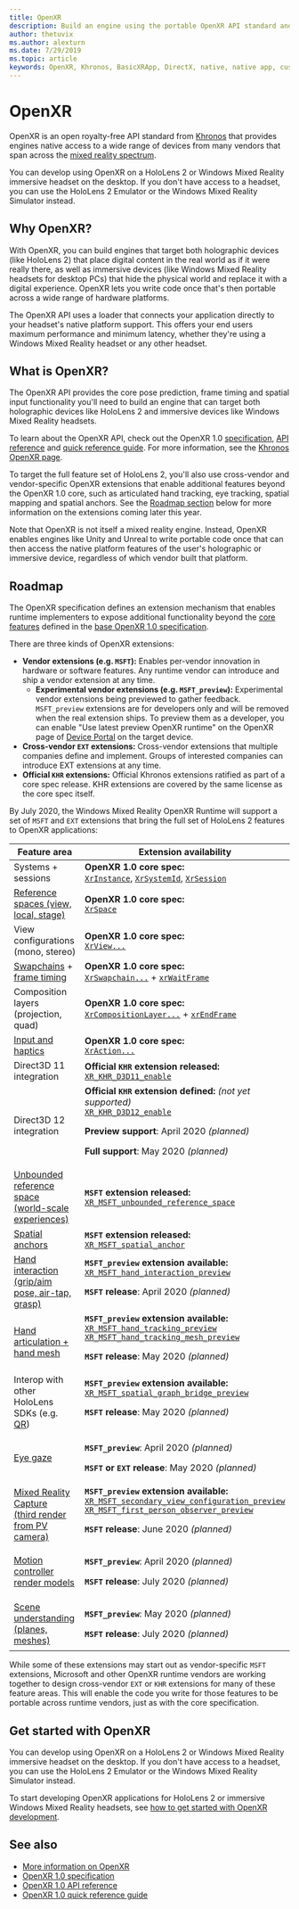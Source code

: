 ```yaml
---
title: OpenXR
description: Build an engine using the portable OpenXR API standard and deploy it to Windows Mixed Reality and HoloLens 2 headsets.
author: thetuvix
ms.author: alexturn
ms.date: 7/29/2019
ms.topic: article
keywords: OpenXR, Khronos, BasicXRApp, DirectX, native, native app, custom engine, middleware
---
```




# OpenXR

OpenXR is an open royalty-free API standard from <a href="https://www.khronos.org/" target="_blank">Khronos</a> that provides engines native access to a wide range of devices from many vendors that span across the [mixed reality spectrum](mixed-reality.md).

You can develop using OpenXR on a HoloLens 2 or Windows Mixed Reality immersive headset on the desktop.  If you don't have access to a headset, you can use the HoloLens 2 Emulator or the Windows Mixed Reality Simulator instead.

## Why OpenXR?

With OpenXR, you can build engines that target both holographic devices (like HoloLens 2) that place digital content in the real world as if it were really there, as well as immersive devices (like Windows Mixed Reality headsets for desktop PCs) that hide the physical world and replace it with a digital experience.  OpenXR lets you write code once that's then portable across a wide range of hardware platforms.

The OpenXR API uses a loader that connects your application directly to your headset's native platform support.  This offers your end users maximum performance and minimum latency, whether they're using a Windows Mixed Reality headset or any other headset.

## What is OpenXR?

The OpenXR API provides the core pose prediction, frame timing and spatial input functionality you'll need to build an engine that can target both holographic devices like HoloLens 2 and immersive devices like Windows Mixed Reality headsets.

To learn about the OpenXR API, check out the OpenXR 1.0 <a href="https://www.khronos.org/registry/OpenXR/specs/1.0/html/xrspec.html" target="_blank">specification</a>, <a href="https://www.khronos.org/registry/OpenXR/specs/1.0/man/html/openxr.html" target="_blank">API reference</a> and <a href="https://www.khronos.org/files/openxr-10-reference-guide.pdf" target="_blank">quick reference guide</a>.  For more information, see the <a href="https://www.khronos.org/openxr/" target="_blank">Khronos OpenXR page</a>.

To target the full feature set of HoloLens 2, you'll also use cross-vendor and vendor-specific OpenXR extensions that enable additional features beyond the OpenXR 1.0 core, such as articulated hand tracking, eye tracking, spatial mapping and spatial anchors.  See the [Roadmap section](#roadmap) below for more information on the extensions coming later this year.

Note that OpenXR is not itself a mixed reality engine.  Instead, OpenXR enables engines like Unity and Unreal to write portable code once that can then access the native platform features of the user's holographic or immersive device, regardless of which vendor built that platform.

## Roadmap

The OpenXR specification defines an extension mechanism that enables runtime implementers to expose additional functionality beyond the [core features](#what-is-openxr) defined in the <a href="https://www.khronos.org/registry/OpenXR/specs/1.0/html/xrspec.html" target="_blank">base OpenXR 1.0 specification</a>.

There are three kinds of OpenXR extensions:
* **Vendor extensions (e.g. `MSFT`):** Enables per-vendor innovation in hardware or software features.  Any runtime vendor can introduce and ship a vendor extension at any time.
  * **Experimental vendor extensions (e.g. `MSFT_preview`):** Experimental vendor extensions being previewed to gather feedback.  `MSFT_preview` extensions are for developers only and will be removed when the real extension ships.  To preview them as a developer, you can enable "Use latest preview OpenXR runtime" on the OpenXR page of [Device Portal](using-the-windows-device-portal.md) on the target device.
* **Cross-vendor `EXT` extensions:** Cross-vendor extensions that multiple companies define and implement.  Groups of interested companies can introduce EXT extensions at any time.
* **Official `KHR` extensions:** Official Khronos extensions ratified as part of a core spec release.  KHR extensions are covered by the same license as the core spec itself.

By July 2020, the Windows Mixed Reality OpenXR Runtime will support a set of `MSFT` and `EXT` extensions that bring the full set of HoloLens 2 features to OpenXR applications:

| Feature area | Extension availability |
|--------------|------------------------|
| Systems + sessions | **OpenXR 1.0 core spec:**<br /><a href="https://www.khronos.org/registry/OpenXR/specs/1.0/html/xrspec.html#instance" target="_blank">`XrInstance`</a>, <a href="https://www.khronos.org/registry/OpenXR/specs/1.0/html/xrspec.html#system" target="_blank">`XrSystemId`</a>, <a href="https://www.khronos.org/registry/OpenXR/specs/1.0/html/xrspec.html#session" target="_blank">`XrSession`</a> |
| [Reference spaces (view, local, stage)](coordinate-systems.md) | **OpenXR 1.0 core spec:**<br /><a href="https://www.khronos.org/registry/OpenXR/specs/1.0/html/xrspec.html#spaces" target="_blank">`XrSpace`</a> |
| View configurations (mono, stereo) | **OpenXR 1.0 core spec:**<br /><a href="https://www.khronos.org/registry/OpenXR/specs/1.0/html/xrspec.html#view_configurations" target="_blank">`XrView...`</a> |
| [Swapchains](rendering.md) + [frame timing](understanding-performance-for-mixed-reality.md) | **OpenXR 1.0 core spec:**<br /><a href="https://www.khronos.org/registry/OpenXR/specs/1.0/html/xrspec.html#rendering" target="_blank">`XrSwapchain...`</a> + <a href="https://www.khronos.org/registry/OpenXR/specs/1.0/html/xrspec.html#frame-synchronization" target="_blank">`xrWaitFrame`</a> |
| Composition layers<br />(projection, quad) | **OpenXR 1.0 core spec:**<br /><a href="https://www.khronos.org/registry/OpenXR/specs/1.0/html/xrspec.html#compositing" target="_blank">`XrCompositionLayer...`</a> + <a href="https://www.khronos.org/registry/OpenXR/specs/1.0/html/xrspec.html#frame-submission" target="_blank">`xrEndFrame`</a> |
| [Input and haptics](interaction-fundamentals.md) | **OpenXR 1.0 core spec:**<br /><a href="https://www.khronos.org/registry/OpenXR/specs/1.0/html/xrspec.html#input" target="_blank">`XrAction...`</a> |
| Direct3D 11 integration | **Official `KHR` extension released:**<br /><code><a href="https://www.khronos.org/registry/OpenXR/specs/1.0/html/xrspec.html#XR_KHR_D3D11_enable" target="_blank">XR_KHR_D3D11_enable</a></code><br /> |
| Direct3D 12 integration | **Official `KHR` extension defined:** *(not yet supported)*<br /><code><a href="https://www.khronos.org/registry/OpenXR/specs/1.0/html/xrspec.html#XR_KHR_D3D12_enable" target="_blank">XR_KHR_D3D12_enable</a></code><br /><p>**Preview support**: April 2020 *(planned)*</p><p>**Full support**: May 2020 *(planned)*</p> |
| [Unbounded reference space<br />(world-scale experiences)](coordinate-systems.md#building-a-world-scale-experience) | **`MSFT` extension released:**<br /><code><a href="https://www.khronos.org/registry/OpenXR/specs/1.0/html/xrspec.html#XR_MSFT_unbounded_reference_space" target="_blank">XR_MSFT_unbounded_reference_space</a></code> |
| [Spatial anchors](spatial-anchors.md) | **`MSFT` extension released:**<br /><code><a href="https://www.khronos.org/registry/OpenXR/specs/1.0/html/xrspec.html#XR_MSFT_spatial_anchor">XR_MSFT_spatial_anchor</a></code> |
| [Hand interaction<br />(grip/aim pose, air-tap, grasp)](hands-and-tools.md) | **`MSFT_preview` extension available:**<br /><code><a href="https://microsoft.github.io/OpenXR-MixedReality/openxr_preview/specs/openxr.html#XR_MSFT_hand_interaction_preview">XR_MSFT_hand_interaction_preview</a></code><p>**`MSFT` release**: April 2020 *(planned)*</p> |
| [Hand articulation + hand mesh](hands-and-tools.md) | **`MSFT_preview` extension available:**<br /><code><a href="https://microsoft.github.io/OpenXR-MixedReality/openxr_preview/specs/openxr.html#XR_MSFT_hand_tracking_preview">XR_MSFT_hand_tracking_preview</a></code><br /><code><a href="https://microsoft.github.io/OpenXR-MixedReality/openxr_preview/specs/openxr.html#XR_MSFT_hand_tracking_mesh_preview">XR_MSFT_hand_tracking_mesh_preview</a></code><p>**`MSFT` release**: May 2020 *(planned)*</p> |
| Interop with other HoloLens SDKs (e.g. [QR](qr-code-tracking.md)) | **`MSFT_preview` extension available:**<br /><code><a href="https://microsoft.github.io/OpenXR-MixedReality/openxr_preview/specs/openxr.html#XR_MSFT_spatial_graph_bridge_preview">XR_MSFT_spatial_graph_bridge_preview</a></code><p>**`MSFT` release**: May 2020 *(planned)*</p> |
| [Eye gaze](eye-tracking.md) | <p>**`MSFT_preview`**: April 2020 *(planned)*</p><p>**`MSFT` or `EXT` release**: May 2020 *(planned)*</p> |
| [Mixed Reality Capture<br />(third render from PV camera)](mixed-reality-capture-for-developers.md#render-from-the-pv-camera-opt-in) | **`MSFT_preview` extension available:**<br /><code><a href="https://microsoft.github.io/OpenXR-MixedReality/openxr_preview/specs/openxr.html#XR_MSFT_secondary_view_configuration_preview">XR_MSFT_secondary_view_configuration_preview</a></code><br /><code><a href="https://microsoft.github.io/OpenXR-MixedReality/openxr_preview/specs/openxr.html#XR_MSFT_first_person_observer_preview">XR_MSFT_first_person_observer_preview</a></code><br /><p>**`MSFT` release**: June 2020 *(planned)*</p> |
| [Motion controller render models](motion-controllers.md#rendering-the-motion-controller-model) | <p>**`MSFT_preview`**: April 2020 *(planned)*</p><p>**`MSFT` release**: July 2020 *(planned)*</p> |
| [Scene understanding (planes, meshes)](scene-understanding.md) | <p>**`MSFT_preview`**: May 2020 *(planned)*</p><p>**`MSFT` release**: July 2020 *(planned)*</p> |

While some of these extensions may start out as vendor-specific `MSFT` extensions, Microsoft and other OpenXR runtime vendors are working together to design cross-vendor `EXT` or `KHR` extensions for many of these feature areas.  This will enable the code you write for those features to be portable across runtime vendors, just as with the core specification.

## Get started with OpenXR

You can develop using OpenXR on a HoloLens 2 or Windows Mixed Reality immersive headset on the desktop.  If you don't have access to a headset, you can use the HoloLens 2 Emulator or the Windows Mixed Reality Simulator instead.

To start developing OpenXR applications for HoloLens 2 or immersive Windows Mixed Reality headsets, see [how to get started with OpenXR development](openxr-getting-started.md).

## See also

* <a href="https://www.khronos.org/openxr/" target="_blank">More information on OpenXR</a>
* <a href="https://www.khronos.org/registry/OpenXR/specs/1.0/html/xrspec.html" target="_blank">OpenXR 1.0 specification</a>
* <a href="https://www.khronos.org/registry/OpenXR/specs/1.0/man/html/openxr.html" target="_blank">OpenXR 1.0 API reference</a>
* <a href="https://www.khronos.org/files/openxr-10-reference-guide.pdf" target="_blank">OpenXR 1.0 quick reference guide</a>
